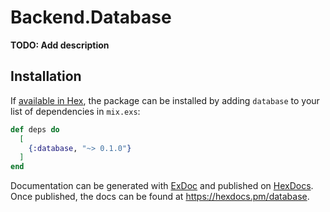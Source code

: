 # Backend.Database

**TODO: Add description**

## Installation

If [available in Hex](https://hex.pm/docs/publish), the package can be installed
by adding `database` to your list of dependencies in `mix.exs`:

```elixir
def deps do
  [
    {:database, "~> 0.1.0"}
  ]
end
```

Documentation can be generated with [ExDoc](https://github.com/elixir-lang/ex_doc)
and published on [HexDocs](https://hexdocs.pm). Once published, the docs can
be found at <https://hexdocs.pm/database>.

